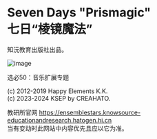 # Seven Days "Prismagic"<br>七日“棱镜魔法”
知沅教育出版社出品。<br>

![image](https://github.com/user-attachments/assets/44dd8564-6636-459d-bca3-2c18afb726af)

选必50：音乐扩展专题

(c) 2012-2019 Happy Elements K.K.<br>
(c) 2023-2024 KSEP by CREAHATO.

教研所官网 https://ensemblestars.knowsource-educationandresearch.hatogen.hi.cn<br>
当有变动时此网站中内容优先且应以它为准。
